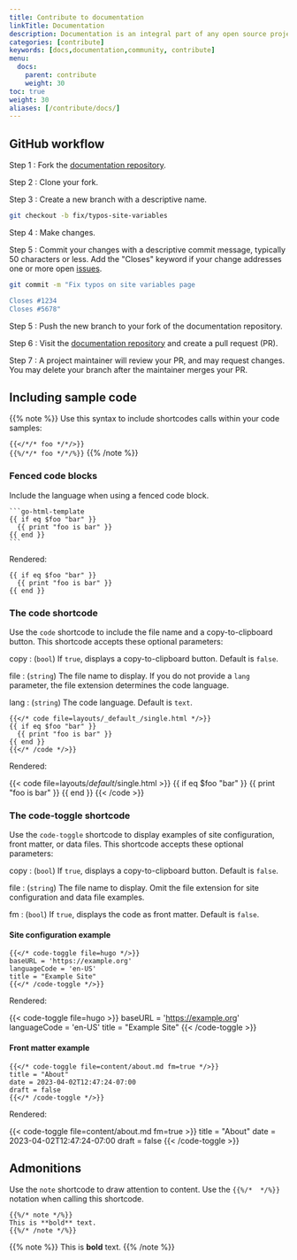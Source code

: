 ```yaml
---
title: Contribute to documentation
linkTitle: Documentation
description: Documentation is an integral part of any open source project. The Hugo documentation is as much a work in progress as the source it attempts to cover.
categories: [contribute]
keywords: [docs,documentation,community, contribute]
menu:
  docs:
    parent: contribute
    weight: 30
toc: true
weight: 30
aliases: [/contribute/docs/]
---
```


## GitHub workflow

Step 1
: Fork the [documentation repository].

Step 2
: Clone your fork.

Step 3
: Create a new branch with a descriptive name.

```sh
git checkout -b fix/typos-site-variables
```

Step 4
: Make changes.

Step 5
: Commit your changes with a descriptive commit message, typically 50 characters or less. Add the "Closes" keyword if your change addresses one or more open [issues].

```sh
git commit -m "Fix typos on site variables page

Closes #1234
Closes #5678"
```

Step 5
: Push the new branch to your fork of the documentation repository.

Step 6
: Visit the [documentation repository] and create a pull request (PR).

[documentation repository]: https://github.com/gohugoio/hugoDocs/
[issues]: https://github.com/gohugoio/hugoDocs/issues

Step 7
: A project maintainer will review your PR, and may request changes. You may delete your branch after the maintainer merges your PR.

## Including sample code

{{% note %}}
Use this syntax to include shortcodes calls within your code samples:

`{{</*/* foo */*/>}}`\
`{{%/*/* foo */*/%}}`
{{% /note %}}

### Fenced code blocks

Include the language when using a fenced code block.

````text
```go-html-template
{{ if eq $foo "bar" }}
  {{ print "foo is bar" }}
{{ end }}
```
````

Rendered:

```go-html-template
{{ if eq $foo "bar" }}
  {{ print "foo is bar" }}
{{ end }}
```

### The code shortcode

Use the `code` shortcode to include the file name and a copy-to-clipboard button. This shortcode accepts these optional parameters:

copy
: (`bool`) If `true`, displays a copy-to-clipboard button. Default is `false`.

file
: (`string`) The file name to display. If you do not provide a `lang` parameter, the file extension determines the code language.

lang
: (`string`) The code language. Default is `text`.

````text
{{</* code file=layouts/_default_/single.html */>}}
{{ if eq $foo "bar" }}
  {{ print "foo is bar" }}
{{ end }}
{{</* /code */>}}

````

Rendered:

{{< code file=layouts/_default_/single.html >}}
{{ if eq $foo "bar" }}
  {{ print "foo is bar" }}
{{ end }}
{{< /code >}}

### The code-toggle shortcode

Use the `code-toggle` shortcode to display examples of site configuration, front matter, or data files. This shortcode accepts these optional parameters:

copy
: (`bool`) If `true`, displays a copy-to-clipboard button. Default is `false`.

file
: (`string`) The file name to display. Omit the file extension for site configuration and data file examples.

fm
: (`bool`) If `true`, displays the code as front matter. Default is `false`.

#### Site configuration example

```text
{{</* code-toggle file=hugo */>}}
baseURL = 'https://example.org'
languageCode = 'en-US'
title = "Example Site"
{{</* /code-toggle */>}}
```

Rendered:

{{< code-toggle file=hugo >}}
baseURL = 'https://example.org'
languageCode = 'en-US'
title = "Example Site"
{{< /code-toggle >}}

#### Front matter example

```text
{{</* code-toggle file=content/about.md fm=true */>}}
title = "About"
date = 2023-04-02T12:47:24-07:00
draft = false
{{</* /code-toggle */>}}
```

Rendered:

{{< code-toggle file=content/about.md fm=true >}}
title = "About"
date = 2023-04-02T12:47:24-07:00
draft = false
{{< /code-toggle >}}

## Admonitions

Use the `note` shortcode to draw attention to content. Use the `{{%/*  */%}}` notation when calling this shortcode.

```text
{{%/* note */%}}
This is **bold** text.
{{%/* /note */%}}
```

{{% note %}}
This is **bold** text.
{{% /note %}}
